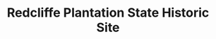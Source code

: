 ---
layout: repo
title: "Redcliffe Plantation State Historic Site"
id: 1913
permalink: repos/1913/
---